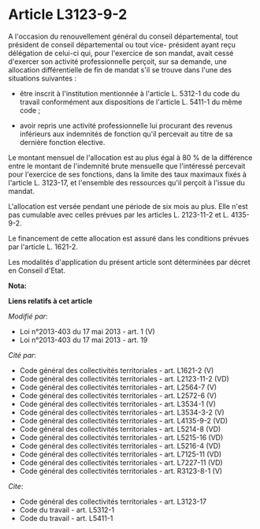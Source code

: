 # Article L3123-9-2

A l'occasion du renouvellement général du conseil départemental, tout président de conseil départemental ou tout vice-
président ayant reçu délégation de celui-ci qui, pour l'exercice de son mandat, avait cessé d'exercer son activité
professionnelle perçoit, sur sa demande, une allocation différentielle de fin de mandat s'il se trouve dans l'une des
situations suivantes :

- être inscrit à l'institution mentionnée à l'article L. 5312-1 du code du travail conformément aux dispositions de l'article
L. 5411-1 du même code ;

- avoir repris une activité professionnelle lui procurant des revenus inférieurs aux indemnités de fonction qu'il percevait
au titre de sa dernière fonction élective. 

Le montant mensuel de l'allocation est au plus égal à 80 % de la différence entre le montant de l'indemnité brute mensuelle
que l'intéressé percevait pour l'exercice de ses fonctions, dans la limite des taux maximaux fixés à l'article L. 3123-17, et
l'ensemble des ressources qu'il perçoit à l'issue du mandat. 

L'allocation est versée pendant une période de six mois au plus. Elle n'est pas cumulable avec celles prévues par les
articles L. 2123-11-2 et L. 4135-9-2. 

Le financement de cette allocation est assuré dans les conditions prévues par l'article L. 1621-2. 

Les modalités d'application du présent article sont déterminées par décret en Conseil d'Etat.

**Nota:**



**Liens relatifs à cet article**

_Modifié par_:

  - Loi n°2013-403 du 17 mai 2013 - art. 1 (V)
  - Loi n°2013-403 du 17 mai 2013 - art. 19

_Cité par_:

  - Code général des collectivités territoriales - art. L1621-2 (V)
  - Code général des collectivités territoriales - art. L2123-11-2 (VD)
  - Code général des collectivités territoriales - art. L2564-7 (V)
  - Code général des collectivités territoriales - art. L2572-6 (V)
  - Code général des collectivités territoriales - art. L3534-1 (V)
  - Code général des collectivités territoriales - art. L3534-3-2 (V)
  - Code général des collectivités territoriales - art. L4135-9-2 (VD)
  - Code général des collectivités territoriales - art. L5214-8 (VD)
  - Code général des collectivités territoriales - art. L5215-16 (VD)
  - Code général des collectivités territoriales - art. L5216-4 (VD)
  - Code général des collectivités territoriales - art. L7125-11 (VD)
  - Code général des collectivités territoriales - art. L7227-11 (VD)
  - Code général des collectivités territoriales - art. R3123-8-1 (V)

_Cite_:

  - Code général des collectivités territoriales - art. L3123-17
  - Code du travail - art. L5312-1
  - Code du travail - art. L5411-1
